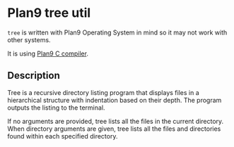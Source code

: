 # Plan9 tree util

`tree` is written with Plan9 Operating System in mind so it may not work
with other systems.

It is using [Plan9 C compiler](https://plan9.io/sys/doc/compiler.html).

## Description

Tree is a recursive directory listing program that displays files in a 
hierarchical structure with indentation based on their depth. The program 
outputs the listing to the terminal.

If no arguments are provided, tree lists all the files in the current 
directory. When directory arguments are given, tree lists all the files and 
directories found within each specified directory.

